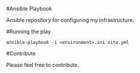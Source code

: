 #Ansible Playbook

Ansible repository for configuring my infrastructure.

#Running the play


```
ansible-playbook -i <environment>.ini site.yml
```

#Contribute

Please feel free to contribute.
